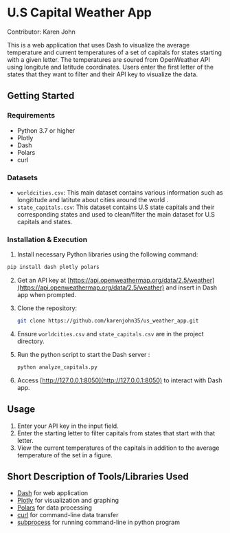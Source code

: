 # U.S Capital Weather App
Contributor: Karen John 

This is a web application that uses Dash to visualize the average temperature and current temperatures of a set of capitals for states starting with a given letter. The temperatures are soured from 
OpenWeather API using longitute and latitude coordinates. Users enter the first letter of the states that they want to filter and their API key to visualize the data.

## Getting Started


### Requirements
  - Python 3.7 or higher
  - Plotly
  - Dash
  - Polars
  - curl

### Datasets

- `worldcities.csv`: This main dataset contains various information such as longititude and latitute about cities around the world .
- `state_capitals.csv`: This dataset contains U.S state capitals and their corresponding states and used to clean/filter the main dataset for U.S capitals and states.
  
### Installation & Execution

1. Install necessary Python libraries using the following command:
   
  ```sh
  pip install dash plotly polars 
  ```
2. Get an API key at [https://api.openweathermap.org/data/2.5/weather](https://api.openweathermap.org/data/2.5/weather) and insert in Dash app when prompted. 
3. Clone the repository:
   
     ```sh
   git clone https://github.com/karenjohn35/us_weather_app.git
    ```
5. Ensure `worldcities.csv` and `state_capitals.csv` are in the project directory.
6. Run the python script to start the Dash server :
   
   ```sh
   python analyze_capitals.py
    ```
7. Access [http://127.0.0.1:8050](http://127.0.0.1:8050) to interact with Dash app.

## Usage
1. Enter your API key in the input field.
2. Enter the starting letter to filter capitals from states that start with that letter.
3. View the current temperatures of the capitals in addition to the average temperature of the set in a figure.

## Short Description of Tools/Libraries Used

* [Dash](https://dash.plotly.com/) for web application
* [Plotly](https://plotly.com/python/) for visualization and graphing
* [Polars](https://docs.pola.rs/) for data processing
* [curl](https://curl.se/) for command-line data transfer
* [subprocess](https://docs.python.org/3/library/subprocess.html) for running command-line in python program
   
   
